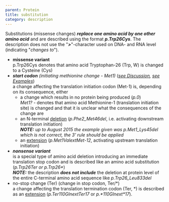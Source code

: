 ```yaml
---
parent: Protein
title: substitution
category: description
---
```


Substitutions (missense changes) _**replace one amino acid by one other amino acid**_ and are described using the format **_p.Trp26Cys_**. The description does not use the "**_>_**"-character used on DNA- and RNA level (indicating "_changes to_").

*   **missense variant**  
    p.Trp26Cys denotes that amino acid Tryptophan-26 (Trp, W) is changed to a Cysteine (Cys)
*   _**start codon**  (initiating methionine change - Met1)_  (_[see Discussion](disc.html#Met),  [see Examples](examplesAA.html#sub)_)  
    a change affecting the translation initiation codon (Met-1) is, depending on its consequence, either
    *   a change which results in no protein being produced (_p.0_)  
        _Met1?_ -  denotes that amino acid Methionine-1 (translation initiation site) is changed and that it is unclear what the consequences of the change are
    *   an N-terminal [deletion](#del) (_p.Phe2_Met46del_, i.e. activating downstream translation initiation)  
        _**NOTE:** up to August 2015 the example given was p.Met1_Lys45del which is not correct, the 3' rule should be applied_
    *   an [extension](#extp) (_p.Met1ValextMet-12_, activating upstream translation initiation)
*   _**nonsense variant**_  
    is a special type of amino acid deletion introducing an immediate translation stop codon and is described like an amino acid substitution (<span style="font-style: italic;">p.Trp26Ter or p.Trp26*</span>)  
    <span style="font-weight: bold; font-style: italic;">NOTE:</span> the description <span style="font-style: italic; font-weight: bold;">does not include</span> the deletion at protein level of the entire C-terminal amino acid sequence like _p.Trp26_Leu833del_
*   no-stop change (Ter) (change in stop codon, Ter/\*)  
    a change affecting the translation termination codon (Ter, \*) is described as an [extension](#extp) (_p.Ter110GlnextTer17_ or _p.\*110Glnext\*17_).